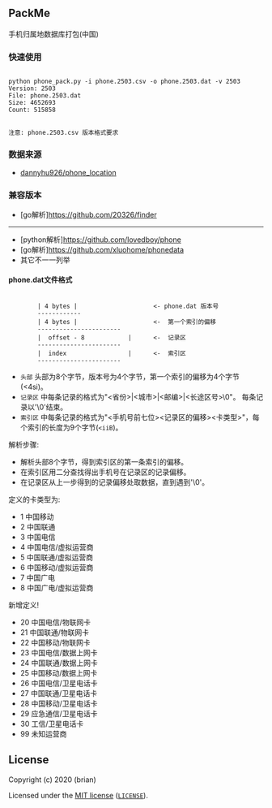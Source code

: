 
PackMe
----------------------------
手机归属地数据库打包(中国)

### 快速使用

```shell script

python phone_pack.py -i phone.2503.csv -o phone.2503.dat -v 2503
Version: 2503
File: phone.2503.dat
Size: 4652693
Count: 515858


```

    注意: phone.2503.csv 版本格式要求

### 数据来源
* [dannyhu926/phone_location](https://github.com/dannyhu926/phone_location/blob/master/mysql/phone_location.sql)

### 兼容版本

* [go解析]https://github.com/20326/finder

-----
* [python解析]https://github.com/lovedboy/phone
* [go解析]https://github.com/xluohome/phonedata
* 其它不一一列举


#### phone.dat文件格式

```

        | 4 bytes |                     <- phone.dat 版本号
        ------------
        | 4 bytes |                     <-  第一个索引的偏移
        -----------------------
        |  offset - 8            |      <-  记录区
        -----------------------
        |  index                 |      <-  索引区
        -----------------------

```

* `头部` 头部为8个字节，版本号为4个字节，第一个索引的偏移为4个字节(<4si)。      
* `记录区` 中每条记录的格式为"\<省份\>|\<城市\>|\<邮编\>|\<长途区号\>\0"。 每条记录以'\0'结束。  
* `索引区` 中每条记录的格式为"<手机号前七位><记录区的偏移><卡类型>"，每个索引的长度为9个字节(`<iiB`)。

解析步骤:

 * 解析头部8个字节，得到索引区的第一条索引的偏移。
 * 在索引区用二分查找得出手机号在记录区的记录偏移。
 * 在记录区从上一步得到的记录偏移处取数据，直到遇到'\0'。
 
定义的卡类型为:

* 1 中国移动
* 2 中国联通
* 3 中国电信
* 4 中国电信/虚拟运营商
* 5 中国联通/虚拟运营商
* 6 中国移动/虚拟运营商
* 7 中国广电
* 8 中国广电/虚拟运营商

新增定义!
* 20 中国电信/物联网卡
* 21 中国联通/物联网卡
* 22 中国移动/物联网卡
* 23 中国电信/数据上网卡
* 24 中国联通/数据上网卡
* 25 中国移动/数据上网卡
* 26 中国电信/卫星电话卡
* 27 中国联通/卫星电话卡
* 28 中国移动/卫星电话卡
* 29 应急通信/卫星电话卡
* 30 工信/卫星电话卡
* 99 未知运营商

## License

Copyright (c) 2020 (brian)

Licensed under the [MIT license](https://opensource.org/licenses/MIT) ([`LICENSE`](LICENSE)).
